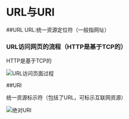 # URL与URI
##URL
URL:统一资源定位符（一般指网址）
### URL访问网页的流程（HTTP是基于TCP的）

HTTP是基于TCP的

![URL访问页面过程](http://7d9o4k.com1.z0.glb.clouddn.com/url.png)


##URI

统一资源标示符（包括了URL，可标示互联网资源）

![绝对URI](http://7d9o4k.com1.z0.glb.clouddn.com/uri.png)